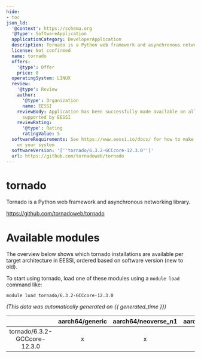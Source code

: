 ```yaml
---
hide:
- toc
json_ld:
  '@context': https://schema.org
  '@type': SoftwareApplication
  applicationCategory: DeveloperApplication
  description: Tornado is a Python web framework and asynchronous networking library.
  license: Not confirmed
  name: tornado
  offers:
    '@type': Offer
    price: 0
  operatingSystem: LINUX
  review:
    '@type': Review
    author:
      '@type': Organization
      name: EESSI
    reviewBody: Application has been successfully made available on all architectures
      supported by EESSI
    reviewRating:
      '@type': Rating
      ratingValue: 5
  softwareRequirements: See https://www.eessi.io/docs/ for how to make EESSI available
    on your system
  softwareVersion: '[''tornado/6.3.2-GCCcore-12.3.0'']'
  url: https://github.com/tornadoweb/tornado
---
```


tornado
=======


Tornado is a Python web framework and asynchronous networking library.

https://github.com/tornadoweb/tornado
# Available modules


The overview below shows which tornado installations are available per target architecture in EESSI, ordered based on software version (new to old).

To start using tornado, load one of these modules using a `module load` command like:

```shell
module load tornado/6.3.2-GCCcore-12.3.0
```

*(This data was automatically generated on {{ generated_time }})*  

| |aarch64/generic|aarch64/neoverse_n1|aarch64/neoverse_v1|aarch64/nvidia|x86_64/generic|x86_64/amd/zen2|x86_64/amd/zen3|x86_64/amd/zen4|x86_64/intel/haswell|x86_64/intel/sapphirerapids|x86_64/intel/skylake_avx512|aarch64/nvidia/grace|
| :---: | :---: | :---: | :---: | :---: | :---: | :---: | :---: | :---: | :---: | :---: | :---: | :---: |
|tornado/6.3.2-GCCcore-12.3.0|x|x|x|-|x|x|x|x|x|x|x|x|
